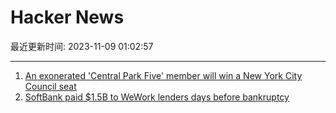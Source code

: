 # Hacker News

最近更新时间: 2023-11-09 01:02:57

--- 
1. [An exonerated 'Central Park Five' member will win a New York City Council seat](https://www.npr.org/2023/11/07/1211319472/exonerated-central-park-five-member-is-set-to-win-seat-on-new-york-city-council) 
2. [SoftBank paid $1.5B to WeWork lenders days before bankruptcy](https://www.ft.com/content/020d78ab-c487-4586-a636-eced0368f531) 
